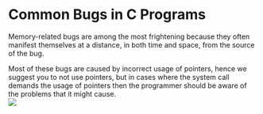 # Common Bugs in C Programs
 Memory-related bugs are among the most frightening because they
often manifest themselves at a distance, in both time and space, from the source of
the bug.        

Most of these bugs are caused by incorrect usage of pointers, hence we suggest you
to not use pointers, but in cases where the system call demands the usage of
pointers then the programmer should be aware of the problems that it might cause.    
![](https://slideplayer.com/slide/13054382/79/images/34/System+Call+Error+Handling.jpg)